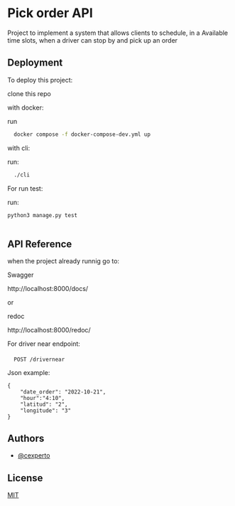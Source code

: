# Pick order API

Project to implement a system that allows clients to schedule, in a
Available time slots, when a driver can stop by and pick up an order


## Deployment

To deploy this project: 

clone this repo

with docker:

run 
```bash
  docker compose -f docker-compose-dev.yml up
```
with cli:

run: 
```bash
  ./cli
```

For run test:

run: 
```bash
python3 manage.py test
  
```




## API Reference

when the project already runnig go to:

Swagger

http://localhost:8000/docs/

or

redoc

http://localhost:8000/redoc/

For driver near endpoint:

#### 
```http
  POST /drivernear
```

Json example:


    {
        "date_order": "2022-10-21",
        "hour":"4:10",
        "latitud": "2",
        "longitude": "3"
    }


## Authors

- [@cexperto](https://github.com/cexperto)


## License

[MIT](https://choosealicense.com/licenses/mit/)

